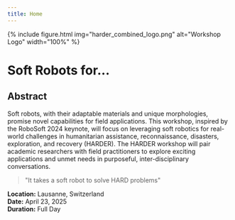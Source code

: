 ```yaml
---
title: Home
---
```


{% include figure.html img="harder_combined_logo.png" alt="Workshop Logo" width="100%" %}

<div id="typewriter">
  <h1>Soft Robots for...</h1>
  <i><h2 id="line" class="line"></h2></i>
</div>

<script>
  const lines = [
    "Humanitarian Assistance",
    "Reconnaissance",
    "Disasters",
    "Exploration",
    "Recovery"
  ];
  let lineIndex = 0;
  let charIndex = 0;
  const typingSpeed = 100;   // Typing speed in ms
  const delayBetweenLines = 1500; // Delay before switching to next line

  function typeLine() {
    const lineElement = document.getElementById("line");
    lineElement.innerHTML = `${lines[lineIndex].slice(0, charIndex + 1)}`;

    if (charIndex < lines[lineIndex].length) {
      charIndex++;
      setTimeout(typeLine, typingSpeed);
    } else {
      setTimeout(() => {
        charIndex = 0;
        lineIndex = (lineIndex + 1) % lines.length;
        lineElement.innerHTML = "<br>";
        setTimeout(typeLine, typingSpeed);
      }, delayBetweenLines);
    }
  }

  typeLine();
</script>


## Abstract

Soft robots, with their adaptable materials and unique morphologies, promise novel capabilities for field applications. This workshop, inspired by the RoboSoft 2024 keynote, will focus on leveraging soft robotics for real-world challenges in humanitarian assistance, reconnaissance, disasters, exploration, and recovery (HARDER). The HARDER workshop will pair academic researchers with field practitioners to explore exciting applications and unmet needs in purposeful, inter-disciplinary conversations.

> "It takes a soft robot to solve HARD problems"

**Location:** Lausanne, Switzerland  
**Date:** April 23, 2025  
**Duration:** Full Day
